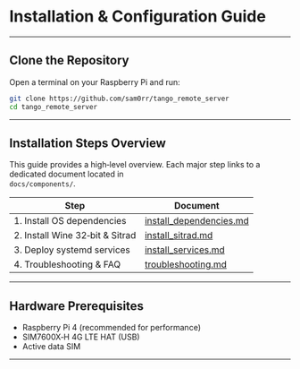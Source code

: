 
# Installation & Configuration Guide

---

## Clone the Repository

Open a terminal on your Raspberry Pi and run:

```bash
git clone https://github.com/sam0rr/tango_remote_server
cd tango_remote_server
```

---

## Installation Steps Overview

This guide provides a high‑level overview. Each major step links to a dedicated document located in  
`docs/components/`.

| Step | Document |
|------|----------|
| 1. Install OS dependencies      | [install_dependencies.md](components/install_dependencies.md) |
| 2. Install Wine 32‑bit & Sitrad | [install_sitrad.md](components/install_sitrad.md)             |
| 3. Deploy systemd services      | [install_services.md](components/install_services.md)         |
| 4. Troubleshooting & FAQ        | [troubleshooting.md](components/troubleshooting.md)           |

---

## Hardware Prerequisites

- Raspberry Pi 4 (recommended for performance)
- SIM7600X‑H 4G LTE HAT (USB)
- Active data SIM

---
